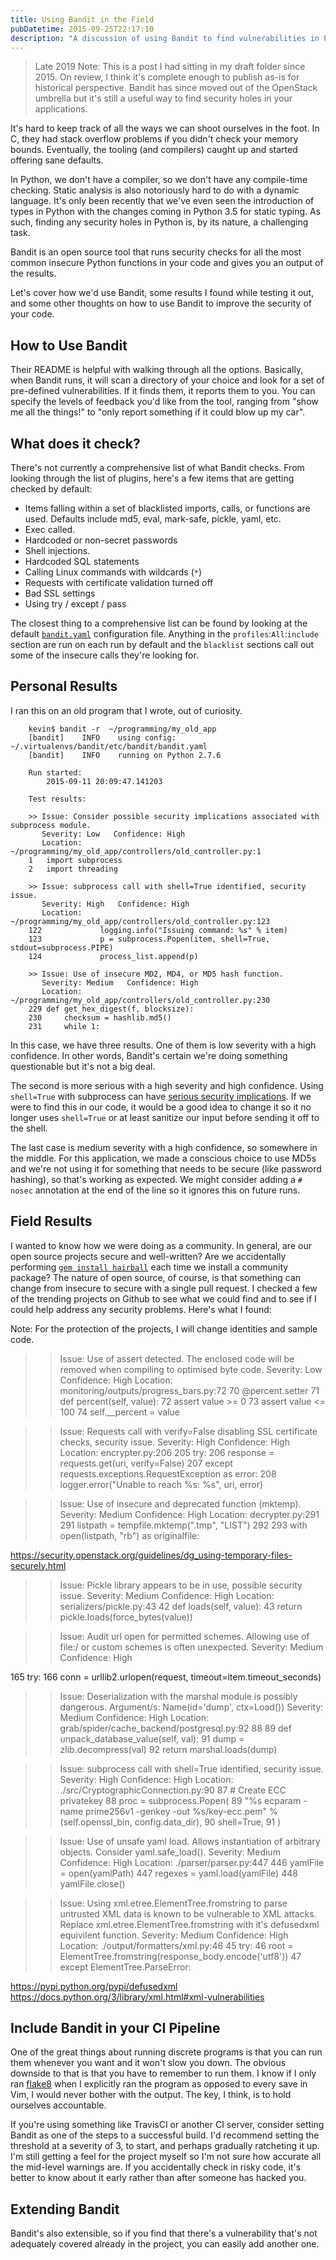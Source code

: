 ```yaml
---
title: Using Bandit in the Field
pubDatetime: 2015-09-25T22:17:10
description: "A discussion of using Bandit to find vulnerabilities in Python code"
---
```


> Late 2019 Note: This is a post I had sitting in my draft folder since 2015.
> On review, I think it's complete enough to publish as-is for historical
> perspective. Bandit has since moved out of the OpenStack umbrella but it's
> still a useful way to find security holes in your applications.

It's hard to keep track of all the ways we can shoot ourselves in the foot.  In
C, they had stack overflow problems if you didn't check your memory bounds.
Eventually, the tooling (and compilers) caught
up and started offering sane defaults.

In Python, we don't have a compiler, so we don't have any compile-time checking.
Static analysis is also notoriously hard to do with a dynamic language.  It's
only been recently that we've even seen the introduction of types in Python with
the changes coming in Python 3.5 for static typing. As such, finding any
security holes in Python is, by its nature, a challenging task.

 Bandit is an open source tool that runs security checks for all the most common
 insecure Python functions in your code and gives you an output of the results.

Let's cover how we'd use Bandit, some results I found while testing it out, and
some other thoughts on how to use Bandit to improve the security of your code.

How to Use Bandit
-----------------

Their README is helpful with walking through all the options.
Basically, when Bandit runs, it will scan a directory of your choice and look
for a set of pre-defined vulnerabilities. If it finds them, it reports them to
you.  You can specify the levels of feedback you'd like from the tool, ranging
from "show me all the things!" to "only report something if it could blow up my
car".

What does it check?
------------------

There's not currently a comprehensive list of what Bandit checks. From looking
through the list of plugins, here's a few items that are getting checked by
default:

- Items falling within a set of blacklisted imports, calls, or functions are used.
  Defaults include md5, eval, mark-safe, pickle, yaml, etc.
- Exec called.
- Hardcoded or non-secret passwords
- Shell injections.
- Hardcoded SQL statements
- Calling Linux commands with wildcards (`*`)
- Requests with certificate validation turned off
- Bad SSL settings
- Using try / except / pass

The closest thing to a comprehensive list can be found by looking at the
default [`bandit.yaml`](https://github.com/openstack/bandit/blob/master/bandit/config/bandit.yaml) configuration file.
Anything in the `profiles`:`All`:`include` section are run on each run by default
and the `blacklist` sections call out some of the insecure calls they're
looking for.

Personal Results
----------------

I ran this on an old program that I wrote, out of curiosity.

```
    kevin$ bandit -r  ~/programming/my_old_app
    [bandit]    INFO    using config: ~/.virtualenvs/bandit/etc/bandit/bandit.yaml
    [bandit]    INFO    running on Python 2.7.6

    Run started:
        2015-09-11 20:09:47.141203

    Test results:

    >> Issue: Consider possible security implications associated with subprocess module.
       Severity: Low   Confidence: High
       Location: ~/programming/my_old_app/controllers/old_controller.py:1
    1   import subprocess
    2   import threading

    >> Issue: subprocess call with shell=True identified, security issue.
       Severity: High   Confidence: High
       Location: ~/programming/my_old_app/controllers/old_controller.py:123
    122             logging.info("Issuing command: %s" % item)
    123             p = subprocess.Popen(item, shell=True, stdout=subprocess.PIPE)
    124             process_list.append(p)

    >> Issue: Use of insecure MD2, MD4, or MD5 hash function.
       Severity: Medium   Confidence: High
       Location: ~/programming/my_old_app/controllers/old_controller.py:230
    229 def get_hex_digest(f, blocksize):
    230     checksum = hashlib.md5()
    231     while 1:
```

In this case, we have three results. One of them is low severity with a high
confidence. In other words, Bandit's certain we're doing something questionable
but it's not a big deal.

The second is more serious with a high severity and high confidence.
Using `shell=True` with subprocess can have
[serious security implications](http://kevinlondon.com/2015/07/26/dangerous-python-functions.html).
If we were to find this in our code, it would be a good idea to change it so it
no longer uses `shell=True` or at least sanitize our input before sending
it off to the shell.

The last case is medium severity with a high confidence, so somewhere in the
middle.  For this application, we made a conscious choice to use MD5s and we're
not using it for something that needs to be secure (like password hashing), so
that's working as expected. We might consider adding a `# nosec` annotation
at the end of the line so it ignores this on future runs.


Field Results
-------------

I wanted to know how we were doing as a community. In general, are our open
source projects secure and well-written? Are we accidentally performing [`gem
install hairball`](https://www.youtube.com/watch?v=rI8tNMsozo0) each time we
install a community package? The nature of open source, of course, is that
something can change from insecure to secure with a single pull request.  I
checked a few of the trending projects on Github to see what we could find and
to see if I could help address any security problems.  Here's what I found:

Note: For the protection of the projects, I will change identities and sample
code.


>> Issue: Use of assert detected. The enclosed code will be removed when compiling to optimised byte code.
   Severity: Low   Confidence: High
   Location: monitoring/outputs/progress_bars.py:72
70      @percent.setter
71      def percent(self, value):
72          assert value >= 0
73          assert value <= 100
74          self.__percent = value



>> Issue: Requests call with verify=False disabling SSL certificate checks, security issue.
   Severity: High   Confidence: High
   Location: encrypter.py:206
205         try:
206             response = requests.get(uri, verify=False)
207         except requests.exceptions.RequestException as error:
208             logger.error("Unable to reach %s: %s", uri, error)


>> Issue: Use of insecure and deprecated function (mktemp).
   Severity: Medium   Confidence: High
   Location: decrypter.py:291
291         listpath = tempfile.mktemp(".tmp", "LIST")
292
293         with open(listpath, "rb") as originalfile:

https://security.openstack.org/guidelines/dg_using-temporary-files-securely.html


>> Issue: Pickle library appears to be in use, possible security issue.
   Severity: Medium   Confidence: High
   Location: serializers/pickle.py:43
42      def loads(self, value):
43          return pickle.loads(force_bytes(value))


>> Issue: Audit url open for permitted schemes. Allowing use of file:/ or custom schemes is often unexpected.
   Severity: Medium   Confidence: High

165    try:
166       conn = urllib2.urlopen(request, timeout=item.timeout_seconds)


>> Issue: Deserialization with the marshal module is possibly dangerous.
    Argument/s:
        Name(id='dump', ctx=Load())
   Severity: Medium   Confidence: High
   Location: grab/spider/cache_backend/postgresql.py:92
88
89      def unpack_database_value(self, val):
91          dump = zlib.decompress(val)
92          return marshal.loads(dump)



>> Issue: subprocess call with shell=True identified, security issue.
   Severity: High   Confidence: High
   Location: ./src/CryptographicConnection.py:90
87          # Create ECC privatekey
88          proc = subprocess.Popen(
89              "%s ecparam -name prime256v1 -genkey -out %s/key-ecc.pem" % (self.openssl_bin, config.data_dir),
90              shell=True,
91          )


>> Issue: Use of unsafe yaml load. Allows instantiation of arbitrary objects. Consider yaml.safe_load().
   Severity: Medium   Confidence: High
   Location: ./parser/parser.py:447
446     yamlFile = open(yamlPath)
447     regexes = yaml.load(yamlFile)
448     yamlFile.close()



>> Issue: Using xml.etree.ElementTree.fromstring to parse untrusted XML data is known to be vulnerable to XML attacks. Replace xml.etree.ElementTree.fromstring with it's defusedxml equivilent function.
   Severity: Medium   Confidence: High
   Location: ./output/formatters/xml.py:46
45              try:
46                  root = ElementTree.fromstring(response_body.encode('utf8'))
47              except ElementTree.ParseError:

https://pypi.python.org/pypi/defusedxml
https://docs.python.org/3/library/xml.html#xml-vulnerabilities




Include Bandit in your CI Pipeline
----------------------------------

One of the great things about running discrete programs is that you can run
them whenever you want and it won't slow you down. The obvious downside to that
is that you have to remember to run them. I know if I only ran
[flake8](http://flake8.readthedocs.org/en/latest/index.html) when I explicitly
ran the program as opposed to every save in Vim, I would never bother with the
output. The key, I think, is to hold ourselves accountable.

If you're using something like TravisCI or another CI server, consider setting
Bandit as one of the steps to a successful build. I'd recommend setting the
threshold at a severity of 3, to start, and perhaps gradually ratcheting it up.
I'm still getting a feel for the project myself so I'm not sure how accurate all
the mid-level warnings are. If you accidentally check in risky code, it's
better to know about it early rather than after someone has hacked you.

Extending Bandit
---------------

Bandit's also extensible, so if you find that there's a vulnerability that's not
adequately covered already in the project, you can easily add another one.
